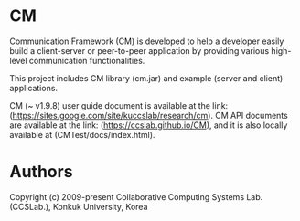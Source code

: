 # CM
Communication Framework (CM) is developed to help a developer easily build a client-server or peer-to-peer application by providing various high-level communication functionalities.

This project includes CM library (cm.jar) and example (server and client) applications.

CM (~ v1.9.8) user guide document is available at the link: (https://sites.google.com/site/kuccslab/research/cm).
CM API documents are available at the link: (https://ccslab.github.io/CM), and it is also locally available at (CMTest/docs/index.html).

# Authors
Copyright (c) 2009-present Collaborative Computing Systems Lab. (CCSLab.), Konkuk University, Korea
